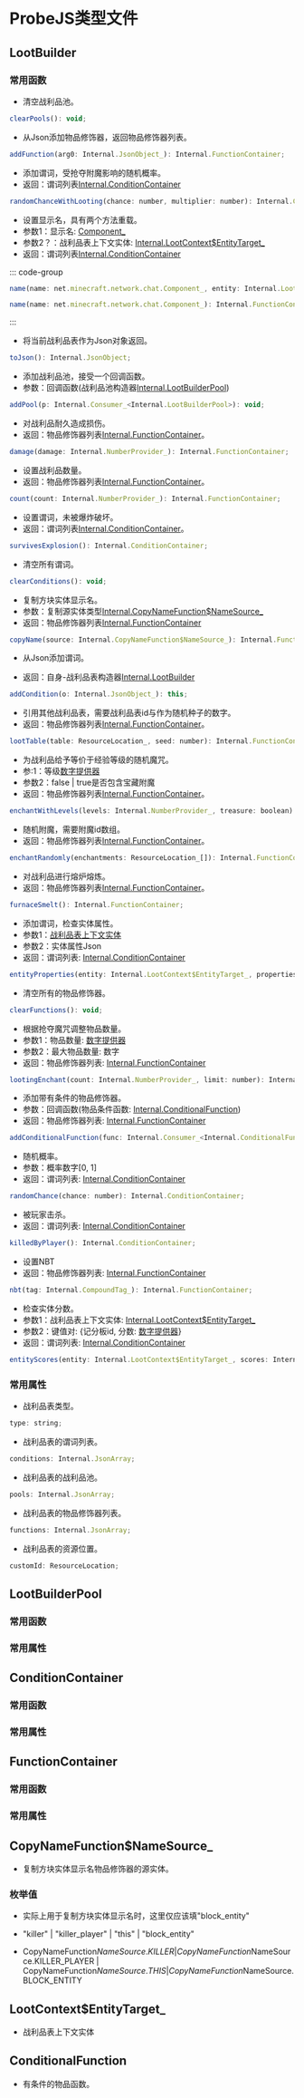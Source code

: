 # ProbeJS类型文件

## LootBuilder

### 常用函数

- 清空战利品池。

```js
clearPools(): void;
```

- 从Json添加物品修饰器，返回物品修饰器列表。

```js
addFunction(arg0: Internal.JsonObject_): Internal.FunctionContainer;
```

- 添加谓词，受抢夺附魔影响的随机概率。
- 返回：谓词列表[Internal.ConditionContainer](#lootbuilder)

```js
randomChanceWithLooting(chance: number, multiplier: number): Internal.ConditionContainer;
```

- 设置显示名，具有两个方法重载。
- 参数1：显示名\: [Component_](../../MiscellaneousKnowledge/Components.md)
- 参数2？：战利品表上下文实体\: [Internal.LootContext$EntityTarget_](#lootcontextentitytarget_)
- 返回：谓词列表[Internal.ConditionContainer](#lootbuilder)

::: code-group

```js [KubeJS]
name(name: net.minecraft.network.chat.Component_, entity: Internal.LootContext$EntityTarget_): Internal.FunctionContainer;
```

```js [KubeJS]
name(name: net.minecraft.network.chat.Component_): Internal.FunctionContainer;
```

:::

- 将当前战利品表作为Json对象返回。

```js
toJson(): Internal.JsonObject;
```

- 添加战利品池，接受一个回调函数。
- 参数：回调函数(战利品池构造器[Internal.LootBuilderPool](#lootbuilderpool))

```js
addPool(p: Internal.Consumer_<Internal.LootBuilderPool>): void;
```

- 对战利品耐久造成损伤。
- 返回：物品修饰器列表[Internal.FunctionContainer](#functioncontainer)。

```js
damage(damage: Internal.NumberProvider_): Internal.FunctionContainer;
```

- 设置战利品数量。
- 返回：物品修饰器列表[Internal.FunctionContainer](#functioncontainer)。

```js
count(count: Internal.NumberProvider_): Internal.FunctionContainer;
```

- 设置谓词，未被爆炸破坏。
- 返回：谓词列表[Internal.ConditionContainer](#conditioncontainer)。

```js
survivesExplosion(): Internal.ConditionContainer;
```

- 清空所有谓词。

```js
clearConditions(): void;
```

- 复制方块实体显示名。
- 参数：复制源实体类型[Internal.CopyNameFunction$NameSource_](#copynamefunctionnamesource_)
- 返回：物品修饰器列表[Internal.FunctionContainer](#functioncontainer)

```js
copyName(source: Internal.CopyNameFunction$NameSource_): Internal.FunctionContainer;
```

- 从Json添加谓词。

- 返回：自身-战利品表构造器[Internal.LootBuilder](#lootbuilder)

```js
addCondition(o: Internal.JsonObject_): this;
```

- 引用其他战利品表，需要战利品表id与作为随机种子的数字。
- 返回：物品修饰器列表[Internal.FunctionContainer](#functioncontainer)。

```js
lootTable(table: ResourceLocation_, seed: number): Internal.FunctionContainer;
```

- 为战利品给予等价于经验等级的随机魔咒。
- 参:1：等级[数字提供器](../../MiscellaneousKnowledge/NumberProvider.md)
- 参数2：false | true是否包含宝藏附魔
- 返回：物品修饰器列表[Internal.FunctionContainer](#functioncontainer)。

```js
enchantWithLevels(levels: Internal.NumberProvider_, treasure: boolean): Internal.FunctionContainer;
```

- 随机附魔，需要附魔id数组。
- 返回：物品修饰器列表[Internal.FunctionContainer](#functioncontainer)。

```js
enchantRandomly(enchantments: ResourceLocation_[]): Internal.FunctionContainer;
```

- 对战利品进行熔炉熔炼。
- 返回：物品修饰器列表[Internal.FunctionContainer](#functioncontainer)。

```js
furnaceSmelt(): Internal.FunctionContainer;
```

- 添加谓词，检查实体属性。
- 参数1：[战利品表上下文实体](#lootcontextentitytarget_)
- 参数2：实体属性Json
- 返回：谓词列表\: [Internal.ConditionContainer](#conditioncontainer)

```js
entityProperties(entity: Internal.LootContext$EntityTarget_, properties: Internal.JsonObject_): Internal.ConditionContainer;
```

- 清空所有的物品修饰器。

```js
clearFunctions(): void;
```

- 根据抢夺魔咒调整物品数量。
- 参数1：物品数量\: [数字提供器](../../MiscellaneousKnowledge/NumberProvider.md)
- 参数2：最大物品数量\: 数字
- 返回：物品修饰器列表\: [Internal.FunctionContainer](#functioncontainer)

```js
lootingEnchant(count: Internal.NumberProvider_, limit: number): Internal.FunctionContainer;
```

- 添加带有条件的物品修饰器。
- 参数：回调函数(物品条件函数\: [Internal.ConditionalFunction](#conditionalfunction))
- 返回：物品修饰器列表\: [Internal.FunctionContainer](#functioncontainer)

```js
addConditionalFunction(func: Internal.Consumer_<Internal.ConditionalFunction>): Internal.FunctionContainer;
```

- 随机概率。
- 参数：概率数字\[0, 1\]
- 返回：谓词列表\: [Internal.ConditionContainer](#conditioncontainer)

```js
randomChance(chance: number): Internal.ConditionContainer;
```

- 被玩家击杀。
- 返回：谓词列表\: [Internal.ConditionContainer](#conditioncontainer)

```js
killedByPlayer(): Internal.ConditionContainer;
```

- 设置NBT
- 返回：物品修饰器列表\: [Internal.FunctionContainer](#functioncontainer)

```js
nbt(tag: Internal.CompoundTag_): Internal.FunctionContainer;
```

- 检查实体分数。
- 参数1：战利品表上下文实体\: [Internal.LootContext$EntityTarget_](#lootcontextentitytarget_)
- 参数2：键值对\: \{记分板id, 分数\: [数字提供器](../../MiscellaneousKnowledge/NumberProvider.md)\}
- 返回：谓词列表\: [Internal.ConditionContainer](#conditioncontainer)

```js
entityScores(entity: Internal.LootContext$EntityTarget_, scores: Internal.Map_<string, any>): Internal.ConditionContainer;
```

### 常用属性

- 战利品表类型。

```js
type: string;
```

- 战利品表的谓词列表。

```js
conditions: Internal.JsonArray;
```

- 战利品表的战利品池。

```js
pools: Internal.JsonArray;
```

- 战利品表的物品修饰器列表。

```js
functions: Internal.JsonArray;
```

- 战利品表的资源位置。

```js
customId: ResourceLocation;
```  

## LootBuilderPool

### 常用函数

### 常用属性

## ConditionContainer

### 常用函数

### 常用属性

## FunctionContainer

### 常用函数

### 常用属性

## CopyNameFunction$NameSource_

- 复制方块实体显示名物品修饰器的源实体。

### 枚举值

- 实际上用于复制方块实体显示名时，这里仅应该填"block_entity"

- "killer" | "killer_player" | "this" | "block_entity"

- CopyNameFunction$NameSource.KILLER | CopyNameFunction$NameSource.KILLER_PLAYER | CopyNameFunction$NameSource.THIS | CopyNameFunction$NameSource.BLOCK_ENTITY

## LootContext$EntityTarget_

- 战利品表上下文实体

## ConditionalFunction

- 有条件的物品函数。
